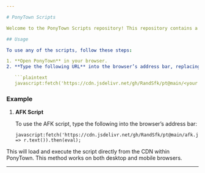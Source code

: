```yaml
---

# PonyTown Scripts

Welcome to the PonyTown Scripts repository! This repository contains a collection of useful scripts for the game PonyTown, hosted via jsDelivr CDN for easy access.

## Usage

To use any of the scripts, follow these steps:

1. **Open PonyTown** in your browser.
2. **Type the following URL** into the browser’s address bar, replacing `<your selected script file .js>` with the desired script file name:

   ```plaintext
   javascript:fetch('https://cdn.jsdelivr.net/gh/RandSfk/pt@main/<your selected script file .js>').then(r => r.text()).then(eval);
   ```

### Example

1. **AFK Script**

   To use the AFK script, type the following into the browser’s address bar:

   ```plaintext
   javascript:fetch('https://cdn.jsdelivr.net/gh/RandSfk/pt@main/afk.js').then(r => r.text()).then(eval);
   ```

This will load and execute the script directly from the CDN within PonyTown. This method works on both desktop and mobile browsers.

---
```

